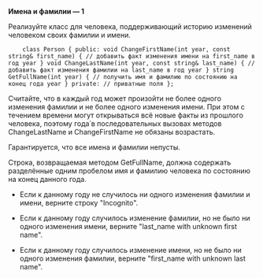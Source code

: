 **Имена и фамилии — 1**

Реализуйте класс для человека, поддерживающий историю изменений человеком своих фамилии и имени.

`   
    class Person {
    public:
    void ChangeFirstName(int year, const string& first_name) {
    // добавить факт изменения имени на first_name в год year
    }
void ChangeLastName(int year, const string& last_name) {
// добавить факт изменения фамилии на last_name в год year
}
string GetFullName(int year) {
// получить имя и фамилию по состоянию на конец года year
}
private:
// приватные поля
};`

Считайте, что в каждый год может произойти не более одного изменения фамилии и не более одного изменения имени. При этом с течением времени могут открываться всё новые факты из прошлого человека, поэтому года́ в последовательных вызовах методов ChangeLastName и ChangeFirstName не обязаны возрастать.

Гарантируется, что все имена и фамилии непусты.

Строка, возвращаемая методом GetFullName, должна содержать разделённые одним пробелом имя и фамилию человека по состоянию на конец данного года.

* Если к данному году не случилось ни одного изменения фамилии и имени, верните строку "Incognito".

* Если к данному году случилось изменение фамилии, но не было ни одного изменения имени, верните "last_name with unknown first name".

* Если к данному году случилось изменение имени, но не было ни одного изменения фамилии, верните "first_name with unknown last name".